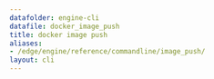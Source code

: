 ```yaml
---
datafolder: engine-cli
datafile: docker_image_push
title: docker image push
aliases:
- /edge/engine/reference/commandline/image_push/
layout: cli
---
```


<!--
This page is automatically generated from Docker's source code. If you want to
suggest a change to the text that appears here, open a ticket or pull request
in the source repository on GitHub:

https://github.com/docker/cli
-->